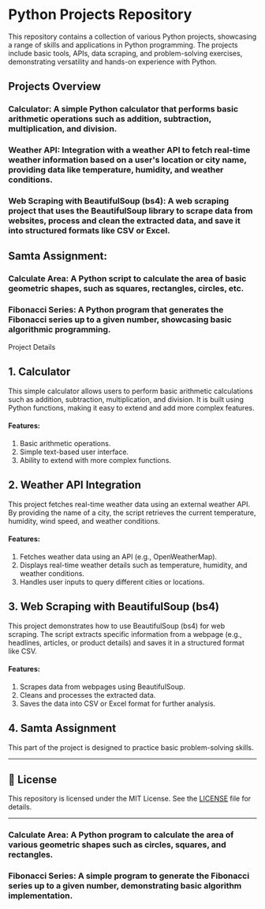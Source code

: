 # Python Projects Repository
This repository contains a collection of various Python projects, showcasing a range of skills and applications in Python programming. The projects include basic tools, APIs, data scraping, and problem-solving exercises, demonstrating versatility and hands-on experience with Python.

## Projects Overview
### Calculator: A simple Python calculator that performs basic arithmetic operations such as addition, subtraction, multiplication, and division.

### Weather API: Integration with a weather API to fetch real-time weather information based on a user's location or city name, providing data like temperature, humidity, and weather conditions.

### Web Scraping with BeautifulSoup (bs4): A web scraping project that uses the BeautifulSoup library to scrape data from websites, process and clean the extracted data, and save it into structured formats like CSV or Excel.

## Samta Assignment:

### Calculate Area: A Python script to calculate the area of basic geometric shapes, such as squares, rectangles, circles, etc.
### Fibonacci Series: A Python program that generates the Fibonacci series up to a given number, showcasing basic algorithmic programming.
Project Details
## 1. Calculator
This simple calculator allows users to perform basic arithmetic calculations such as addition, subtraction, multiplication, and division. It is built using Python functions, making it easy to extend and add more complex features.

#### Features:
1. Basic arithmetic operations.
2. Simple text-based user interface.
3. Ability to extend with more complex functions.
## 2. Weather API Integration
This project fetches real-time weather data using an external weather API. By providing the name of a city, the script retrieves the current temperature, humidity, wind speed, and weather conditions.

#### Features:
1. Fetches weather data using an API (e.g., OpenWeatherMap).
2. Displays real-time weather details such as temperature, humidity, and weather conditions.
3. Handles user inputs to query different cities or locations.
## 3. Web Scraping with BeautifulSoup (bs4)
This project demonstrates how to use BeautifulSoup (bs4) for web scraping. The script extracts specific information from a webpage (e.g., headlines, articles, or product details) and saves it in a structured format like CSV.

#### Features:
1. Scrapes data from webpages using BeautifulSoup.
2. Cleans and processes the extracted data.
3. Saves the data into CSV or Excel format for further analysis.
## 4. Samta Assignment
This part of the project is designed to practice basic problem-solving skills.

---

## 📜 License

This repository is licensed under the MIT License. See the [LICENSE](LICENSE) file for details.

---

### Calculate Area: A Python program to calculate the area of various geometric shapes such as circles, squares, and rectangles.
### Fibonacci Series: A simple program to generate the Fibonacci series up to a given number, demonstrating basic algorithm implementation.

